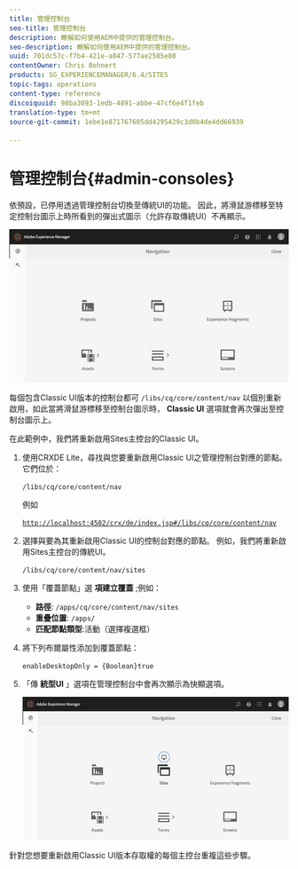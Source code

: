 ```yaml
---
title: 管理控制台
seo-title: 管理控制台
description: 瞭解如何使用AEM中提供的管理控制台。
seo-description: 瞭解如何使用AEM中提供的管理控制台。
uuid: 701dc57c-f7b4-421e-a847-577ae2585e80
contentOwner: Chris Bohnert
products: SG_EXPERIENCEMANAGER/6.4/SITES
topic-tags: operations
content-type: reference
discoiquuid: 98ba3093-1edb-4891-abbe-47cf6e4f1feb
translation-type: tm+mt
source-git-commit: 1ebe1e871767605dd4295429c3d0b4de4dd66939

---
```



# 管理控制台{#admin-consoles}

依預設，已停用透過管理控制台切換至傳統UI的功能。 因此，將滑鼠游標移至特定控制台圖示上時所看到的彈出式圖示（允許存取傳統UI）不再顯示。

![screen_shot_2018-03-23at111956](assets/screen_shot_2018-03-23at111956.png)

每個包含Classic UI版本的控制台都可 `/libs/cq/core/content/nav` 以個別重新啟用，如此當將滑鼠游標移至控制台圖示時， **Classic UI** 選項就會再次彈出至控制台圖示上。

在此範例中，我們將重新啟用Sites主控台的Classic UI。

1. 使用CRXDE Lite，尋找與您要重新啟用Classic UI之管理控制台對應的節點。 它們位於：

   `/libs/cq/core/content/nav`

   例如

   [ `http://localhost:4502/crx/de/index.jsp#/libs/cq/core/content/nav`](http://localhost:4502/crx/de/index.jsp#/libs/cq/core/content/nav)

1. 選擇與要為其重新啟用Classic UI的控制台對應的節點。 例如，我們將重新啟用Sites主控台的傳統UI。

   `/libs/cq/core/content/nav/sites`

1. 使用「覆蓋節點」選 **項建立覆蓋** ;例如：

   * **路徑**: `/apps/cq/core/content/nav/sites`
   * **重疊位置**: `/apps/`
   * **匹配節點類型**:活動（選擇複選框）

1. 將下列布爾屬性添加到覆蓋節點：

   `enableDesktopOnly = {Boolean}true`

1. 「傳 **統型UI** 」選項在管理控制台中會再次顯示為快顯選項。

   ![screen_shot_2018-03-23at111924](assets/screen_shot_2018-03-23at111924.png)

針對您想要重新啟用Classic UI版本存取權的每個主控台重複這些步驟。
